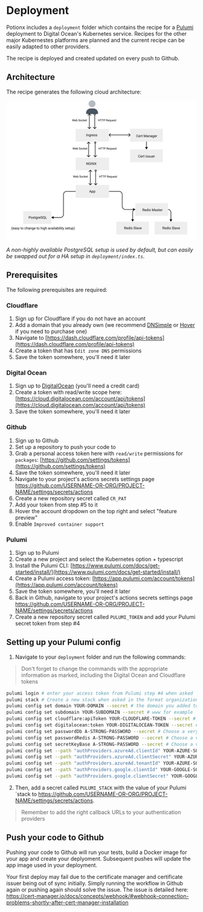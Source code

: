 # Deployment
Potionx includes a `deployment` folder which contains the recipe for a [Pulumi](https://www.pulumi.com/) deployment to Digital Ocean's Kubernetes service.
Recipes for the other major Kubernestes platforms are planned and the current recipe can be easily adapted to other providers.

The recipe is deployed and created updated on every push to Github.

## Architecture
The recipe generates the following cloud architecture:

![architecture](./deployment.svg)

*A non-highly available PostgreSQL setup is used by default, but can easily be swapped out for a HA setup in `deployment/index.ts`.*

## Prerequisites
The following prerequisites are required:

### Cloudflare
1. Sign up for Cloudflare if you do not have an account
2. Add a domain that you already own (we recommend [DNSimple](https://dnsimple.com/) or [Hover](https://www.hover.com/) if you need to purchase one)
3. Navigate to [https://dash.cloudflare.com/profile/api-tokens](https://dash.cloudflare.com/profile/api-tokens)
4. Create a token that has `Edit zone DNS` permissions
5. Save the token somewhere, you'll need it later

### Digital Ocean
1. Sign up to [DigitalOcean](https://digitalocean.com) (you'll need a credit card)
2. Create a token with read/write scope here: [https://cloud.digitalocean.com/account/api/tokens](https://cloud.digitalocean.com/account/api/tokens)
3. Save the token somewhere, you'll need it later

### Github
1. Sign up to Github
2. Set up a repository to push your code to
3. Grab a personal access token here with `read/write` permissions for `packages`: [https://github.com/settings/tokens](https://github.com/settings/tokens)
4. Save the token somewhere, you'll need it later
5. Navigate to your project's actions secrets settings page https://github.com/USERNAME-OR-ORG/PROJECT-NAME/settings/secrets/actions
6. Create a new repository secret called `CR_PAT`
7. Add your token from step #5 to it
8. Hover the account dropdown on the top right and select "feature preview"
9. Enable `Improved container support`

### Pulumi
1. Sign up to Pulumi
2. Create a new project and select the Kubernetes option + typescript
3. Install the Pulumi CLI: [https://www.pulumi.com/docs/get-started/install/](https://www.pulumi.com/docs/get-started/install/)
4. Create a Pulumi access token: [https://app.pulumi.com/account/tokens](https://app.pulumi.com/account/tokens)
5. Save the token somewhere, you'll need it later
6. Back in Github, navigate to your project's actions secrets settings page https://github.com/USERNAME-OR-ORG/PROJECT-NAME/settings/secrets/actions
7. Create a new repository secret called `PULUMI_TOKEN` and add your Pulumi secret token from step #4

## Setting up your Pulumi config
1. Navigate to your `deployment` folder and run the following commands:

> Don't forget to change the commands with the appropriate information as marked, including the Digital Ocean and Cloudflare tokens

```bash
pulumi login # enter your access token from Pulumi step #4 when asked
pulumi stack # Create a new stack when asked in the format organization-name/stack, where organization-name is your username by default
pulumi config set domain YOUR-DOMAIN --secret # the domain you added to Cloudflare
pulumi config set subdomain YOUR-SUBDOMAIN --secret # www for example
pulumi config set cloudflare:apiToken YOUR-CLOUDFLARE-TOKEN --secret # from step 5 of the Cloudflare set up
pulumi config set digitalocean:token YOUR-DIGITALOCEAN-TOKEN --secret # from step 3 of the DigitalOcean set up
pulumi config set passwordDb A-STRONG-PASSWORD --secret # Choose a very strong password for your database user, mix phx.gen.secret can help
pulumi config set passwordRedis A-STRONG-PASSWORD --secret # Choose a very strong password for your Redis user, mix phx.gen.secret can help
pulumi config set secretKeyBase A-STRONG-PASSWORD --secret # Choose a very strong password for your Redis user, mix phx.gen.secret can help
pulumi config set --path "authProviders.azureAd.clientId" YOUR-AZURE-SOCIAL-LOGIN-CLIENT-ID --secret
pulumi config set --path "authProviders.azureAd.clientSecret" YOUR-AZURE-SOCIAL-LOGIN-CLIENT-SECRET --secret
pulumi config set --path "authProviders.azureAd.tenantId" YOUR-AZURE-SOCIAL-LOGIN-TENANT-ID --secret
pulumi config set --path "authProviders.google.clientId" YOUR-GOOGLE-SOCIAL-LOGIN-CLIENT-ID --secret
pulumi config set --path "authProviders.google.clientSecret" YOUR-GOOGLE-SOCIAL-LOGIN-CLIENT-SECRET --secret
```
2. Then, add a secret called `PULUMI_STACK` with the value of your Pulumi `stack to https://github.com/USERNAME-OR-ORG/PROJECT-NAME/settings/secrets/actions.

> Remember to add the right callback URLs to your authentication providers

## Push your code to Github
Pushing your code to Github will run your tests, build a Docker image for your app and create your deplyoment. Subsequent pushes will update the app image used in your deployment.

Your first deploy may fail due to the certificate manager and certificate issuer being out of sync initially. Simply running the workflow in Github again or pushing again should solve the issue.
The issue is detailed here:
https://cert-manager.io/docs/concepts/webhook/#webhook-connection-problems-shortly-after-cert-manager-installation
